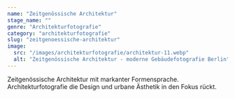 ```yaml
---
name: "Zeitgenössische Architektur"
stage_name: ""
genre: "Architekturfotografie"
category: "architekturfotografie"
slug: "zeitgenoessische-architektur"
image:
  src: "/images/architekturfotografie/architektur-11.webp"
  alt: "Zeitgenössische Architektur - moderne Gebäudefotografie Berlin"
---
```


Zeitgenössische Architektur mit markanter Formensprache. Architekturfotografie die Design und urbane Ästhetik in den Fokus rückt.